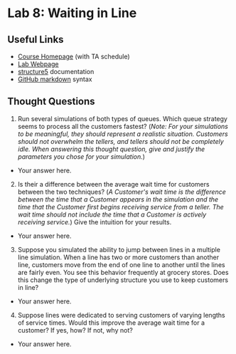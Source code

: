 # Lab 8: Waiting in Line

## Useful Links
 * [Course Homepage](http://cs.williams.edu/~cs136/index.html) (with TA schedule)
 * [Lab Webpage](http://cs.williams.edu/~cs136/labs/simulation.html)
 * [structure5](http://www.cs.williams.edu/~bailey/JavaStructures/doc/structure5/index.html) documentation
 * [GitHub markdown](https://guides.github.com/features/mastering-markdown/) syntax


## Thought Questions
 1. Run several simulations of both types of queues. Which queue strategy seems to process all the customers fastest? (_Note: For your simulations to be meaningful, they should represent a realistic situation. Customers should not overwhelm the tellers, and tellers should not be completely idle. When answering this thought question, give and justify the parameters you chose for your simulation._)
  * Your answer here.
 2. Is their a difference between the average wait time for customers between the two techniques? (_A Customer's wait time is the difference between the time that a Customer appears in the simulation and the time that the Customer first begins receiving service from a teller. The wait time should not include the time that a Customer is actively receiving service._) Give the intuition for your results. 
  * Your answer here.
 3. Suppose you simulated the ability to jump between lines in a multiple line simulation. When a line has two or more customers than another line, customers move from the end of one line to another until the lines are fairly even. You see this behavior frequently at grocery stores. Does this change the type of underlying structure you use to keep customers in line?
  * Your answer here.
 4. Suppose lines were dedicated to serving customers of varying lengths of service times. Would this improve the average wait time for a customer? If yes, how? If not, why not?
  * Your answer here.